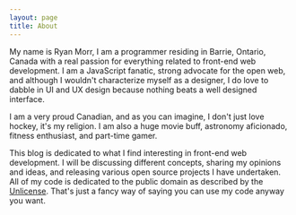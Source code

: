 ```yaml
---
layout: page
title: About
---
```


My name is Ryan Morr, I am a programmer residing in Barrie, Ontario, Canada with a real passion for everything related to front-end web development. I am a JavaScript fanatic, strong advocate for the open web, and although I wouldn't characterize myself as a designer, I do love to dabble in UI and UX design because nothing beats a well designed interface. 

I am a very proud Canadian, and as you can imagine, I don't just love hockey, it's my religion. I am also a huge movie buff, astronomy aficionado, fitness enthusiast, and part-time gamer.

This blog is dedicated to what I find interesting in front-end web development. I will be discussing different concepts, sharing my opinions and ideas, and releasing various open source projects I have undertaken. All of my code is dedicated to the public domain as described by the [Unlicense](http://unlicense.org/). That's just a fancy way of saying you can use my code anyway you want.